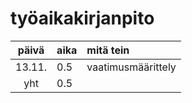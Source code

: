 # työaikakirjanpito

| päivä | aika | mitä tein  |
| :----:|:-----| :-----|
| 13.11. | 0.5    | vaatimusmäärittely |
| yht    | 0.5    |
